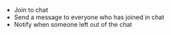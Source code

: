 - Join to chat 
- Send a message to everyone who has joined in chat
- Notify when someone left out of the chat
